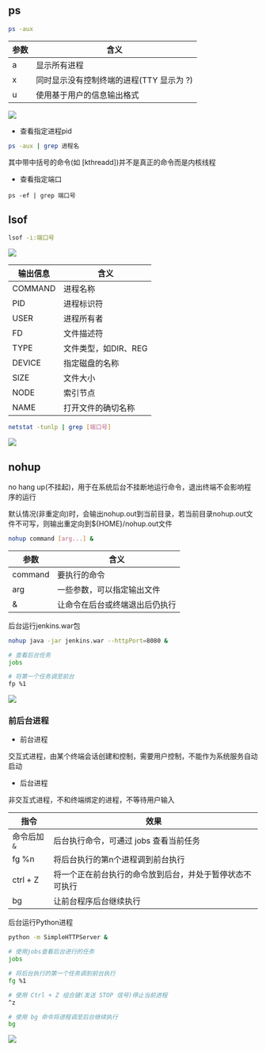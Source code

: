 <!--
 * @Description: 
 * @Version: 1.0
 * @Author: DaLao
 * @Email: dalao_li@163.com
 * @Date: 2021-06-16 21:28:20
 * @LastEditors: dalao
 * @LastEditTime: 2022-04-03 21:42:33
-->


## ps


```sh
ps -aux
```

| 参数 | 含义                                     |
| ---- | ---------------------------------------- |
| a    | 显示所有进程                             |
| x    | 同时显示没有控制终端的进程(TTY 显示为 ?) |
| u    | 使用基于用户的信息输出格式               |

![](https://cdn.hurra.ltd/img/20220219211712.png)


- 查看指定进程pid

```sh
ps -aux | grep 进程名
```

其中带中括号的命令(如 [kthreadd])并不是真正的命令而是内核线程

- 查看指定端口

```
ps -ef | grep 端口号
```


## lsof

```sh
lsof -i:端口号
```

![](https://cdn.hurra.ltd/img/20210303214522.png)

| 输出信息 | 含义                 |
| -------- | -------------------- |
| COMMAND  | 进程名称             |
| PID      | 进程标识符           |
| USER     | 进程所有者           |
| FD       | 文件描述符           |
| TYPE     | 文件类型，如DIR、REG |
| DEVICE   | 指定磁盘的名称       |
| SIZE     | 文件大小             |
| NODE     | 索引节点             |
| NAME     | 打开文件的确切名称   |

```sh
netstat -tunlp | grep [端口号]
```

![](https://cdn.hurra.ltd/img/20210303214655.png)



## nohup

no hang up(不挂起)，用于在系统后台不挂断地运行命令，退出终端不会影响程序的运行

默认情况(非重定向)时，会输出nohup.out到当前目录，若当前目录nohup.out文件不可写，则输出重定向到${HOME}/nohup.out文件

```sh
nohup command [arg...] &
```

| 参数    | 含义                           |
| ------- | ------------------------------ |
| command | 要执行的命令                   |
| arg     | 一些参数，可以指定输出文件     |
| &       | 让命令在后台或终端退出后仍执行 |

后台运行jenkins.war包

```sh
nohup java -jar jenkins.war --httpPort=8080 &

# 查看后台任务
jobs

# 将第一个任务调至前台
fp %1
```

![](https://cdn.hurra.ltd/img/20210315134149.png)



### 前后台进程


- 前台进程

交互式进程，由某个终端会话创建和控制，需要用户控制，不能作为系统服务自动启动


- 后台进程

非交互式进程，不和终端绑定的进程，不等待用户输入

| 指令        | 效果                                                     |
| ----------- | -------------------------------------------------------- |
| 命令后加`&` | 后台执行命令，可通过 jobs 查看当前任务                   |
| fg %n       | 将后台执行的第n个进程调到前台执行                        |
| ctrl + Z    | 将一个正在前台执行的命令放到后台，并处于暂停状态不可执行 |
| bg          | 让前台程序后台继续执行                                   |


后台运行Python进程

```sh
python -m SimpleHTTPServer &

# 使用jobs查看后台进行的任务
jobs

# 将后台执行的第一个任务调到前台执行
fg %1

# 使用 Ctrl + Z 组合键(发送 STOP 信号)停止当前进程
^z

# 使用 bg 命令将进程调至后台继续执行
bg
```

![](https://cdn.hurra.ltd/img/20210311173742.png)